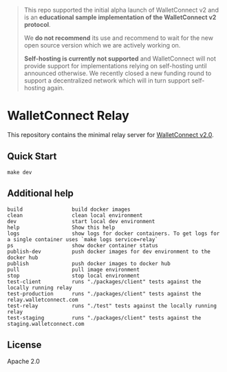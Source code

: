 > This repo supported the initial alpha launch of WalletConnect v2 and is an __educational sample implementation of the WalletConnect v2 protocol__.  
>
> We __do not recommend__ its use and recommend to wait for the new open source version which we are actively working on. 
> 
> __Self-hosting is currently not supported__ and WalletConnect will not provide support for implementations relying on self-hosting until announced otherwise. We recently closed a new funding round to support a decentralized network which will in turn support self-hosting again.

# WalletConnect Relay

This repository contains the minimal relay server for [WalletConnect v2.0](https://github.com/WalletConnect/walletconnect-monorepo).

## Quick Start

```
make dev
```

## Additional help

```
build                build docker images
clean                clean local environment
dev                  start local dev environment
help                 Show this help
logs                 show logs for docker containers. To get logs for a single container uses `make logs service=relay`
ps                   show docker container status
publish-dev          push docker images for dev environment to the docker hub
publish              push docker images to docker hub
pull                 pull image environment
stop                 stop local environment
test-client          runs "./packages/client" tests against the locally running relay
test-production      runs "./packages/client" tests against the relay.walletconnect.com
test-relay           runs "./test" tests against the locally running relay
test-staging         runs "./packages/client" tests against the staging.walletconnect.com
```


## License

Apache 2.0
